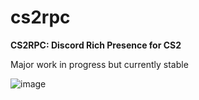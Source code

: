 # cs2rpc
__CS2RPC: Discord Rich Presence for CS2__

Major work in progress but currently stable

![image](https://github.com/ethangwaddell/cs2rpc/assets/40289304/a76e11b0-f537-4d15-859c-dd775cee2374)
